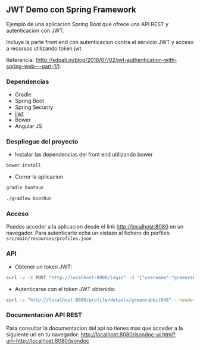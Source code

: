 ## JWT Demo con Spring Framework
Ejemplo de una aplicacion Spring Boot que ofrece una API REST y autenticacion con JWT.

Incluye la parte front end con autenticacion contra el servicio JWT y acceso a recursos utilizando token jwt

Referencia: (http://sdqali.in/blog/2016/07/02/jwt-authentication-with-spring-web---part-1/).

### Dependencias

* Gradle
* Spring Boot
* Spring Security
* [jjwt](jjwt)
* Bower
* Angular JS

### Despliegue del proyecto
* Instalar las dependencias del front end utilizando bower
```bash
bower install
```
* Correr la aplicacion
```bash
gradle bootRun
```

```bash
./gradlew bootRun
```

### Acceso
Puedes acceder a la aplicacion desde el link [http://localhost:8080](http://localhost:8080) en un navegador.
Para autenticarte echa un vistazo al fichero de perfiles: `src/main/resources/profiles.json`


### API
* Obtener un token JWT:
```bash
curl -v -X POST "http://localhost:8080/login" -d '{"username":"greenrabbit948", "password":"celeste"}' --header "Content-Type: application/json"
```
* Autenticarse con el token JWT obtenido:
```bash
curl -s "http://localhost:8080/profile/details/greenrabbit948" --header "Authorization: Bearer eyJhbGciOiJIUzUxMiJ9.eyJzdWIiOiJncmVlbnJhYmJpdDk0OCIsImV4cCI6MTQ2ODE0MDg1MiwiaXNzIjoiaW4uc2RxYWxpLmp3dCJ9.t9pqrOmYfaVkzuAQgo4D4VbN2PibQuHPuPA6RKYU-keTzbFAX58l77hQTc4Cq28HpjFOeiDvNpNEgilNHFOfVA"
```

### Documentacion API REST
Para consultar la documentacion del api no tienes mas que acceder a la siguiente url en tu navegador:
[http://localhost:8080/jsondoc-ui.html?url=http://localhost:8080/jsondoc](http://localhost:8080/jsondoc-ui.html?url=http://localhost:8080/jsondoc)

